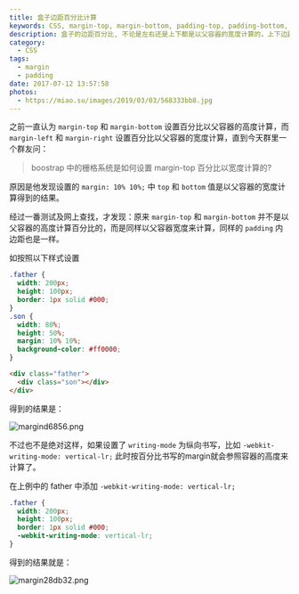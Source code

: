 ```yaml
---
title: 盒子边距百分比计算
keywords: CSS, margin-top, margin-bottom, padding-top, padding-bottom, 边距百分比
description: 盒子的边距百分比, 不论是左右还是上下都是以父容器的宽度计算的，上下边距并不是以高度为基础计算的。
category:
  - CSS
tags:
  - margin
  - padding
date: 2017-07-12 13:57:58
photos:
  - https://miao.su/images/2019/03/03/568333bb8.jpg
---
```


之前一直认为 `margin-top` 和 `margin-bottom` 设置百分比以父容器的高度计算，而 `margin-left` 和 `margin-right` 设置百分比以父容器的宽度计算，直到今天群里一个群友问：

> boostrap 中的栅格系统是如何设置 margin-top 百分比以宽度计算的?

原因是他发现设置的 `margin: 10% 10%;` 中 `top` 和 `bottom` 值是以父容器的宽度计算得到的结果。

经过一番测试及网上查找，才发现：原来 `margin-top` 和 `margin-bottom` 并不是以父容器的高度计算百分比的，而是同样以父容器宽度来计算，同样的 `padding` 内边距也是一样。

如按照以下样式设置

```css
.father {
  width: 200px;
  height: 100px;
  border: 1px solid #000;
}
.son {
  width: 80%;
  height: 50%;
  margin: 10% 10%;
  background-color: #ff0000;
}
```

```html
<div class="father">
  <div class="son"></div>
</div>
```

得到的结果是：

![margind6856.png](https://miao.su/images/2018/01/17/margind6856.png)

不过也不是绝对这样，如果设置了 `writing-mode` 为纵向书写，比如 `-webkit-writing-mode: vertical-lr;` 此时按百分比书写的margin就会参照容器的高度来计算了。

在上例中的 father 中添加 `-webkit-writing-mode: vertical-lr;`

```css
.father {
  width: 200px;
  height: 100px;
  border: 1px solid #000;
  -webkit-writing-mode: vertical-lr;
}
```

得到的结果就是：

![margin28db32.png](https://miao.su/images/2018/01/17/margin28db32.png)
